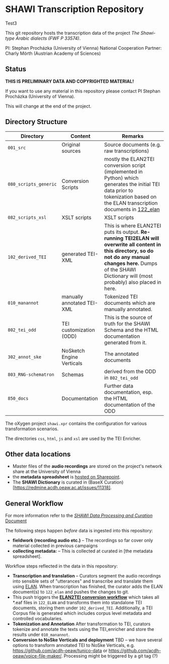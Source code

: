 # SHAWI Transcription Repository
Test3

This git repository hosts the transcription data of the project *The Shawi-type Arabic dialects (FWF P 33574)*.

PI: Stephan Procházka (University of Vienna)
National Cooperation Partner: Charly Mörth (Austrian Academy of Sciences)

## Status

**THIS IS PRELIMINARY DATA AND COPYRIGHTED MATERIAL!**

If you want to use any material in this repository please contact PI Stephan Procházka (University of Vienna).

This will change at the end of the project.

## Directory Structure

| Directory             | Content                    | Remarks                                                                                                                                                                                                                     |
| --------------------- | -------------------------- | --------------------------------------------------------------------------------------------------------------------------------------------------------------------------------------------------------------------------- |
| `001_src`             | Original sources           | Source documents (e.g. raw transcriptions)                                                                                                                                                                                  |
| `080_scripts_generic` | Conversion Scripts         | mostly the ELAN2TEI conversion script (implemented in Python) which generates the initial TEI data prior to tokenization based on the ELAN transcription documents in [122_elan](122_elan)                                  |
| `082_scripts_xsl`     | XSLT scripts               | XSLT scripts                                                                                                                                                                                                                |
| `102_derived_TEI`     | generated TEI-XML          | This is where ELAN2TEI puts its output. **Re-running TEI2ELAN will overwrite all content in this directory, so do not do any manual changes here.** Dumps of the SHAWI Dictionary will (most probably) also placed in here. |
| `010_manannot`        | manually annotated TEI-XML | Tokenized TEI documents which are manually annotated.                                                                                                                                                                       |
| `802_tei_odd`         | TEI customization (ODD)    | This is the source of truth for the SHAWI Schema and the HTML documentation generated from it.                                                                                                                              |
| `302_annot_ske`       | NoSketch Engine Verticals  | The annotated documents                                                                                                                                                                                                     |
| `803_RNG-schematron`  | Schemas                    | derived from the ODD in `802_tei_odd`                                                                                                                                                                                       |
| `850_docs`            | Documentation              | Further data documentation, esp. the HTML documentation of the ODD                                                                                                                                                          |

The oXygen project `shawi.xpr` contains the configuration for various transformation scenarios.

The directories `css`, `html`, `js` and `xsl` are used by the TEI Enricher.

## Other data locations

* Master files of the **audio recordings** are stored on the project's network share at the University of Vienna
* the **metadata spreadsheet** is [hosted on Sharepoint](https://oeawacat.sharepoint.com/sites/ACDH-CH_p_ShawiTypeArabicDialects_Shawi/_layouts/15/Doc.aspx?sourcedoc={F01FF43B-2409-4E31-A5BF-653E0559B160}&file=SHAWI%20Recordings.xlsx&action=default&mobileredirect=true&cid=f7311564-c2b6-4b08-9a52-468547688408).
* The **SHAWI Dictionary** is curated in (BaseX Curation)[https://redmine.acdh.oeaw.ac.at/issues/11318].

## General Workflow

For more information refer to the [*SHAWI Data Processing and Curation* Document](https://oeawacat.sharepoint.com/:w:/r/sites/ACDH-CH_p_ShawiTypeArabicDialects_Shawi/_layouts/15/Doc.aspx?sourcedoc=%7B2C46C1F7-110E-4BB9-981D-A068086B9767%7D&file=Data_Curation_and_Processing_Handbook_Template.docx&action=default&mobileredirect=true&cid=17912ea5-8f1f-4b88-ba45-43b73373ecfd)

The following steps happen _before_ data is ingested into this repository:

* **fieldwork (recording audio etc.)** – The recordings so far cover only material collected in previous campaigns
* **collecting metadata:** – This is collected at curated in [the metadata spreadsheet].

Workflow steps reflected in the data in this repository:

* **Transcription and translation** – Curators segment the audio recordings into sensible sets of "utterances" and transcribe and translate them using [ELAN](https://archive.mpi.nl/tla/elan). When transcription has finished, the curator adds the ELAN document(s) to `122_elan` and pushes the changes to git.
* This push triggers the **[ELAN2TEI conversion workflow](elan2tei)** which takes all *.eaf files in `122_ELAN` and transforms them into standalone TEI documents, storing them under `102_derived_TEI`. Additionally, a TEI Corpus file is generated which includes corpus level metadata and controlled vocabularies.
* **Tokenization and Annotation** After transformation to TEI, curators tokenize and annotate the texts using the TEI\_enricher and store the results under ``010_manannot``.
* **Conversion to NoSke Verticals and deployment** TBD – we have several options to transform annotated TEI to NoSke Verticals, e.g. https://github.com/acdh-oeaw/tunico-data or https://github.com/acdh-oeaw/voice-file-maker/. Processing might be triggered by a git tag (?)

